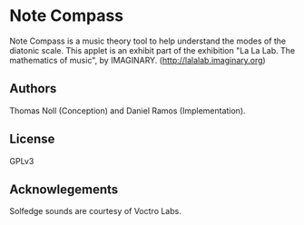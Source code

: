 Note Compass
============

Note Compass is a music theory tool to help understand the modes of the diatonic scale. This applet is an exhibit 
part of the exhibition "La La Lab. The mathematics of music", by IMAGINARY. (http://lalalab.imaginary.org)

Authors
-------
Thomas Noll (Conception) and Daniel Ramos (Implementation).

License
-------
GPLv3

Acknowlegements
---------------
Solfedge sounds are courtesy of Voctro Labs.
